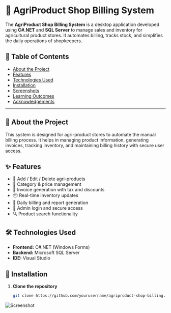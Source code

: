 # 🧾 AgriProduct Shop Billing System

The **AgriProduct Shop Billing System** is a desktop application developed using **C#.NET** and **SQL Server** to manage sales and inventory for agricultural product stores. It automates billing, tracks stock, and simplifies the daily operations of shopkeepers.

## 📌 Table of Contents

- [About the Project](#about-the-project)
- [Features](#features)
- [Technologies Used](#technologies-used)
- [Installation](#installation)
- [Screenshots](#screenshots)
- [Learning Outcomes](#learning-outcomes)
- [Acknowledgements](#acknowledgements)

---

## 📖 About the Project

This system is designed for agri-product stores to automate the manual billing process. It helps in managing product information, generating invoices, tracking inventory, and maintaining billing history with secure user access.

## ✨ Features

- 🛒 Add / Edit / Delete agri-products  
- 📂 Category & price management  
- 🧾 Invoice generation with tax and discounts  
- 📦 Real-time inventory updates  
- 📅 Daily billing and report generation  
- 🔐 Admin login and secure access  
- 🔍 Product search functionality  

## 🛠 Technologies Used

- **Frontend:** C#.NET (Windows Forms)
- **Backend:** Microsoft SQL Server
- **IDE:** Visual Studio

## 🚀 Installation

1. **Clone the repository**
   ```bash
   git clone https://github.com/yourusername/agriproduct-shop-billing.git

![Screenshot](https://user-images.githubusercontent.com/.../image.png)

   
